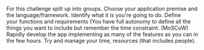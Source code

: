 For this challenge split up into groups. Choose your application premise and the language/framework.
Identify what it is you're going to do. Define your functions and requirements (You have full autonomy to define all the things you want to include but remember the time constraint. (MoSCoW)
Rapidly develop the app implementing as many of the features as you can in the few hours. Try and manage your time, resources (that includes people).